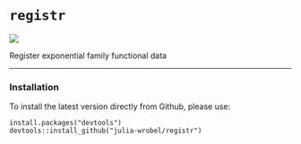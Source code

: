# `registr`

[![](https://travis-ci.org/refunders/registr.svg?branch=master)](https://travis-ci.org/refunders/registr)

Register exponential family functional data

---------------

### Installation

To install the latest version directly from Github, please use:
<pre><code>install.packages("devtools")
devtools::install_github("julia-wrobel/registr")
</code></pre>
